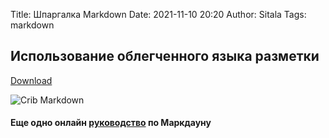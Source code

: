 Title: Шпаргалка Markdown
Date: 2021-11-10 20:20
Author: Sitala
Tags: markdown

## Использование облегченного языка разметки

[Download]({static}../images/markdown_cheatsheet.jpg)

![Crib Markdown]({static}../images/markdown_cheatsheet.jpg)


#### Еще одно онлайн [руководство][1] по Маркдауну

[1]: https://docs.microsoft.com/en-us/power-automate/approvals-markdown-support
